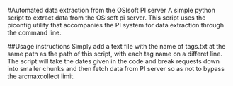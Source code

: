 #Automated data extraction from the OSIsoft PI server
A simple python script to extract data from the OSIsoft pi server. This script uses the piconfig utility that accompanies the PI system for data extraction through the command line.

##Usage instructions
Simply add a text file with the name of tags.txt at the same path as the path of this script, with each tag name on a differet line. The script will take the dates given in the code and break requests down into smaller chunks and then fetch data from PI server so as not to bypass the arcmaxcollect limit.